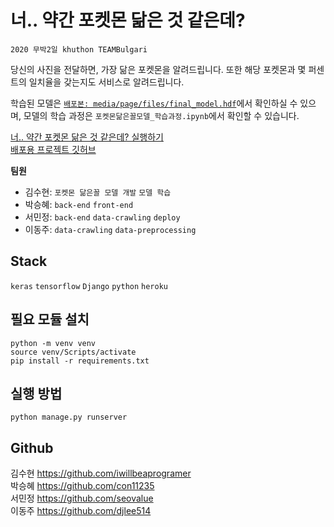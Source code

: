 # 너.. 약간 포켓몬 닮은 것 같은데?
`2020 무박2일 khuthon TEAMBulgari`  
  
당신의 사진을 전달하면, 가장 닮은 포켓몬을 알려드립니다. 또한 해당 포켓몬과 몇 퍼센트의 일치율을 갖는지도 서비스로 알려드립니다.  

학습된 모델은 [`배포본: media/page/files/final_model.hdf`](https://github.com/TEAMbulgari/pokemon_deploy/tree/main/media/page/files)에서 확인하실 수 있으며, 모델의 학습 과정은 `포켓몬닮은꼴모델_학습과정.ipynb`에서 확인할 수 있습니다.  
  
[너.. 약간 포켓몬 닮은 것 같은데? 실행하기](https://pokemon-like-me.herokuapp.com/)  
[배포용 프로젝트 깃허브](https://github.com/TEAMbulgari/pokemon_deploy)

**팀원**
- 김수현: `포켓몬 닮은꼴 모델 개발` `모델 학습`
- 박승혜: `back-end` `front-end`
- 서민정: `back-end` `data-crawling` `deploy`
- 이동주: `data-crawling` `data-preprocessing`

## Stack
`keras` `tensorflow` `Django` `python` `heroku`

## 필요 모듈 설치
```
python -m venv venv
source venv/Scripts/activate
pip install -r requirements.txt
```

## 실행 방법
```
python manage.py runserver
```

## Github
김수현 https://github.com/iwillbeaprogramer  
박승혜 https://github.com/con11235  
서민정 https://github.com/seovalue  
이동주 https://github.com/djlee514 
